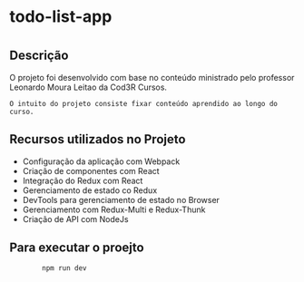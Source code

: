 # todo-list-app
<h1>
    <PageHeader name='About' small='this Project'></PageHeader>
</h1>
<h2>Descrição</h2>
<p>
    O projeto foi desenvolvido com base no conteúdo ministrado pelo professor Leonardo Moura Leitao da Cod3R Cursos.

    O intuito do projeto consiste fixar conteúdo aprendido ao longo do curso.
</p>

<h2>Recursos utilizados no Projeto</h2>
<p>
    <ul type="squad">
        <li>Configuração da aplicação com Webpack</li>
        <li>Criação de componentes com React</li>
        <li>Integração do Redux com React</li>
        <li>Gerenciamento de estado co Redux</li>
        <li>DevTools para gerenciamento de estado no Browser</li>
        <li>Gerenciamento com Redux-Multi e Redux-Thunk</li>
        <li>Criação de API com NodeJs</li>
    </ul>
</p>

<h2>Para executar o proejto</h2>

            npm run dev
   
 
        
